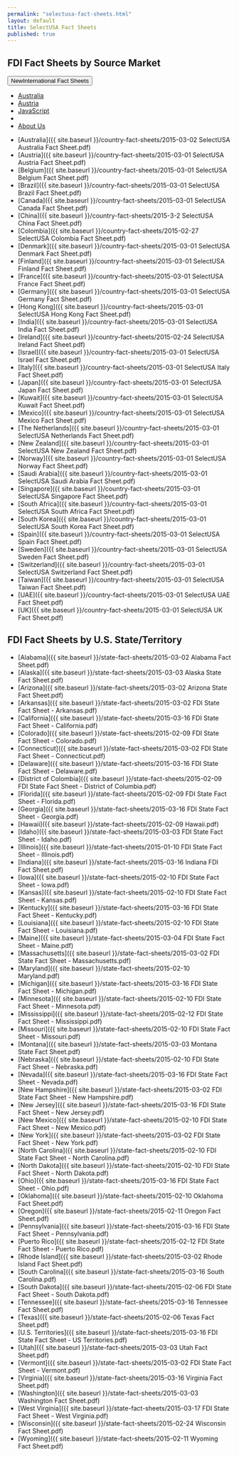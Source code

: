 ```yaml
---
permalink: "selectusa-fact-sheets.html"
layout: default
title: SelectUSA Fact Sheets
published: true
---
```


##



## FDI Fact Sheets by Source Market

<div class="dropdown">
  <button class="btn btn-default dropdown-toggle" type="button" id="menu1" data-toggle="dropdown"><span class="label label-default">New</span>International Fact Sheets
  <span class="caret"></span></button>
  <ul class="dropdown-menu" role="menu" aria-labelledby="menu1">
    <li role="presentation"><a role="menuitem" href="{{ site.baseurl }}/country-fact-sheets/2015-03-02 SelectUSA Australia Fact Sheet.pdf">Australia</a></li>
    <li role="presentation"><a role="menuitem" href="{{ site.baseurl }}/country-fact-sheets/2015-03-01 SelectUSA Austria Fact Sheet.pd">Austria</a></li>
    <li role="presentation"><a role="menuitem" href="#">JavaScript</a></li>
    <li role="presentation" class="divider"></li>
    <li role="presentation"><a role="menuitem" href="#">About Us</a></li>
  </ul>
</div>

*	[Australia]({{ site.baseurl }}/country-fact-sheets/2015-03-02 SelectUSA Australia Fact Sheet.pdf)
*	[Austria]({{ site.baseurl }}/country-fact-sheets/2015-03-01 SelectUSA Austria Fact Sheet.pdf)
*	[Belgium]({{ site.baseurl }}/country-fact-sheets/2015-03-01 SelectUSA Belgium Fact Sheet.pdf)
*	[Brazil]({{ site.baseurl }}/country-fact-sheets/2015-03-01 SelectUSA Brazil Fact Sheet.pdf)
*	[Canada]({{ site.baseurl }}/country-fact-sheets/2015-03-01 SelectUSA Canada Fact Sheet.pdf)
*	[China]({{ site.baseurl }}/country-fact-sheets/2015-3-2 SelectUSA China Fact Sheet.pdf)
*	[Colombia]({{ site.baseurl }}/country-fact-sheets/2015-02-27 SelectUSA Colombia Fact Sheet.pdf)
*	[Denmark]({{ site.baseurl }}/country-fact-sheets/2015-03-01 SelectUSA Denmark Fact Sheet.pdf)
*	[Finland]({{ site.baseurl }}/country-fact-sheets/2015-03-01 SelectUSA Finland Fact Sheet.pdf)
*	[France]({{ site.baseurl }}/country-fact-sheets/2015-03-01 SelectUSA France Fact Sheet.pdf)
*	[Germany]({{ site.baseurl }}/country-fact-sheets/2015-03-01 SelectUSA Germany Fact Sheet.pdf)
*	[Hong Kong]({{ site.baseurl }}/country-fact-sheets/2015-03-01 SelectUSA Hong Kong Fact Sheet.pdf)
*	[India]({{ site.baseurl }}/country-fact-sheets/2015-03-01 SelectUSA India Fact Sheet.pdf)
* [Ireland]({{ site.baseurl }}/country-fact-sheets/2015-02-24 SelectUSA Ireland Fact Sheet.pdf)
*	[Israel]({{ site.baseurl }}/country-fact-sheets/2015-03-01 SelectUSA Israel Fact Sheet.pdf)
*	[Italy]({{ site.baseurl }}/country-fact-sheets/2015-03-01 SelectUSA Italy Fact Sheet.pdf)
*	[Japan]({{ site.baseurl }}/country-fact-sheets/2015-03-01 SelectUSA Japan Fact Sheet.pdf)
*	[Kuwait]({{ site.baseurl }}/country-fact-sheets/2015-03-01 SelectUSA Kuwait Fact Sheet.pdf)
*	[Mexico]({{ site.baseurl }}/country-fact-sheets/2015-03-01 SelectUSA Mexico Fact Sheet.pdf)
*	[The Netherlands]({{ site.baseurl }}/country-fact-sheets/2015-03-01 SelectUSA Netherlands Fact Sheet.pdf)
*	[New Zealand]({{ site.baseurl }}/country-fact-sheets/2015-03-01 SelectUSA New Zealand Fact Sheet.pdf)
*	[Norway]({{ site.baseurl }}/country-fact-sheets/2015-03-01 SelectUSA Norway Fact Sheet.pdf)
*	[Saudi Arabia]({{ site.baseurl }}/country-fact-sheets/2015-03-01 SelectUSA Saudi Arabia Fact Sheet.pdf)
*	[Singapore]({{ site.baseurl }}/country-fact-sheets/2015-03-01 SelectUSA Singapore Fact Sheet.pdf)
*	[South Africa]({{ site.baseurl }}/country-fact-sheets/2015-03-01 SelectUSA South Africa Fact Sheet.pdf)
*	[South Korea]({{ site.baseurl }}/country-fact-sheets/2015-03-01 SelectUSA South Korea Fact Sheet.pdf)
*	[Spain]({{ site.baseurl }}/country-fact-sheets/2015-03-01 SelectUSA Spain Fact Sheet.pdf)
*	[Sweden]({{ site.baseurl }}/country-fact-sheets/2015-03-01 SelectUSA Sweden Fact Sheet.pdf)
*	[Switzerland]({{ site.baseurl }}/country-fact-sheets/2015-03-01 SelectUSA Switzerland Fact Sheet.pdf)
*	[Taiwan]({{ site.baseurl }}/country-fact-sheets/2015-03-01 SelectUSA Taiwan Fact Sheet.pdf)
*	[UAE]({{ site.baseurl }}/country-fact-sheets/2015-03-01 SelectUSA UAE Fact Sheet.pdf)
*	[UK]({{ site.baseurl }}/country-fact-sheets/2015-03-01 SelectUSA UK Fact Sheet.pdf)

## FDI Fact Sheets by U.S. State/Territory

*   [Alabama]({{ site.baseurl }}/state-fact-sheets/2015-03-02 Alabama Fact Sheet.pdf)
*   [Alaska]({{ site.baseurl }}/state-fact-sheets/2015-03-03 Alaska State Fact Sheet.pdf)
*   [Arizona]({{ site.baseurl }}/state-fact-sheets/2015-03-02 Arizona State Fact Sheet.pdf)
*   [Arkansas]({{ site.baseurl }}/state-fact-sheets/2015-03-02 FDI State Fact Sheet - Arkansas.pdf)
*   [California]({{ site.baseurl }}/state-fact-sheets/2015-03-16 FDI State Fact Sheet - California.pdf)
*   [Colorado]({{ site.baseurl }}/state-fact-sheets/2015-02-09 FDI State Fact Sheet - Colorado.pdf)
*   [Connecticut]({{ site.baseurl }}/state-fact-sheets/2015-03-02 FDI State Fact Sheet - Connecticut.pdf)
*   [Delaware]({{ site.baseurl }}/state-fact-sheets/2015-03-16 FDI State Fact Sheet - Delaware.pdf)
*   [District of Colombia]({{ site.baseurl }}/state-fact-sheets/2015-02-09 FDI State Fact Sheet - District of Columbia.pdf)
*   [Florida]({{ site.baseurl }}/state-fact-sheets/2015-02-09 FDI State Fact Sheet - Florida.pdf)
*   [Georgia]({{ site.baseurl }}/state-fact-sheets/2015-03-16 FDI State Fact Sheet - Georgia.pdf)
*   [Hawaii]({{ site.baseurl }}/state-fact-sheets/2015-02-09 Hawaii.pdf)
*   [Idaho]({{ site.baseurl }}/state-fact-sheets/2015-03-03 FDI State Fact Sheet - Idaho.pdf)
*   [Illinois]({{ site.baseurl }}/state-fact-sheets/2015-01-10 FDI State Fact Sheet - Illinois.pdf)
*   [Indiana]({{ site.baseurl }}/state-fact-sheets/2015-03-16 Indiana FDI Fact Sheet.pdf)
*   [Iowa]({{ site.baseurl }}/state-fact-sheets/2015-02-10 FDI State Fact Sheet - Iowa.pdf)
*   [Kansas]({{ site.baseurl }}/state-fact-sheets/2015-02-10 FDI State Fact Sheet - Kansas.pdf)
*   [Kentucky]({{ site.baseurl }}/state-fact-sheets/2015-03-16 FDI State Fact Sheet - Kentucky.pdf)
*   [Louisiana]({{ site.baseurl }}/state-fact-sheets/2015-02-10 FDI State Fact Sheet - Louisiana.pdf)
*   [Maine]({{ site.baseurl }}/state-fact-sheets/2015-03-04 FDI State Fact Sheet - Maine.pdf)
*   [Massachusetts]({{ site.baseurl }}/state-fact-sheets/2015-03-02 FDI State Fact Sheet - Massachusetts.pdf)
*   [Maryland]({{ site.baseurl }}/state-fact-sheets/2015-02-10 Maryland.pdf)
*   [Michigan]({{ site.baseurl }}/state-fact-sheets/2015-03-16 FDI State Fact Sheet - Michigan.pdf)
*   [Minnesota]({{ site.baseurl }}/state-fact-sheets/2015-02-10 FDI State Fact Sheet - Minnesota.pdf)
*   [Mississippi]({{ site.baseurl }}/state-fact-sheets/2015-02-12 FDI State Fact Sheet - Mississippi.pdf)
*   [Missouri]({{ site.baseurl }}/state-fact-sheets/2015-02-10 FDI State Fact Sheet - Missouri.pdf)
*   [Montana]({{ site.baseurl }}/state-fact-sheets/2015-03-03 Montana State Fact Sheet.pdf)
*   [Nebraska]({{ site.baseurl }}/state-fact-sheets/2015-02-10 FDI State Fact Sheet - Nebraska.pdf)
*   [Nevada]({{ site.baseurl }}/state-fact-sheets/2015-03-16 FDI State Fact Sheet - Nevada.pdf)
*   [New Hampshire]({{ site.baseurl }}/state-fact-sheets/2015-03-02 FDI State Fact Sheet - New Hampshire.pdf)
*   [New Jersey]({{ site.baseurl }}/state-fact-sheets/2015-03-16 FDI State Fact Sheet - New Jersey.pdf)
*   [New Mexico]({{ site.baseurl }}/state-fact-sheets/2015-02-10 FDI State Fact Sheet - New Mexico.pdf)
*   [New York]({{ site.baseurl }}/state-fact-sheets/2015-03-02 FDI State Fact Sheet - New York.pdf)
*   [North Carolina]({{ site.baseurl }}/state-fact-sheets/2015-02-10 FDI State Fact Sheet - North Carolina.pdf)
*   [North Dakota]({{ site.baseurl }}/state-fact-sheets/2015-02-10 FDI State Fact Sheet - North Dakota.pdf)
*   [Ohio]({{ site.baseurl }}/state-fact-sheets/2015-03-16 FDI State Fact Sheet - Ohio.pdf)
*   [Oklahoma]({{ site.baseurl }}/state-fact-sheets/2015-02-10 Oklahoma Fact Sheet.pdf)
*   [Oregon]({{ site.baseurl }}/state-fact-sheets/2015-02-11 Oregon Fact Sheet.pdf)
*   [Pennsylvania]({{ site.baseurl }}/state-fact-sheets/2015-03-16 FDI State Fact Sheet - Pennsylvania.pdf)
*   [Puerto Rico]({{ site.baseurl }}/state-fact-sheets/2015-02-12 FDI State Fact Sheet - Puerto Rico.pdf)
*   [Rhode Island]({{ site.baseurl }}/state-fact-sheets/2015-03-02 Rhode Island Fact Sheet.pdf)
*   [South Carolina]({{ site.baseurl }}/state-fact-sheets/2015-03-16 South Carolina.pdf)
*   [South Dakota]({{ site.baseurl }}/state-fact-sheets/2015-02-06 FDI State Fact Sheet - South Dakota.pdf)
*   [Tennessee]({{ site.baseurl }}/state-fact-sheets/2015-03-16 Tennessee Fact Sheet.pdf)
*   [Texas]({{ site.baseurl }}/state-fact-sheets/2015-02-06 Texas Fact Sheet.pdf)
*   [U.S. Territories]({{ site.baseurl }}/state-fact-sheets/2015-03-16 FDI State Fact Sheet - US Territories.pdf)
*   [Utah]({{ site.baseurl }}/state-fact-sheets/2015-03-03 Utah Fact Sheet.pdf)
*   [Vermont]({{ site.baseurl }}/state-fact-sheets/2015-03-02 FDI State Fact Sheet - Vermont.pdf)
*   [Virginia]({{ site.baseurl }}/state-fact-sheets/2015-03-16 Virginia Fact Sheet.pdf)
*   [Washington]({{ site.baseurl }}/state-fact-sheets/2015-03-03 Washington Fact Sheet.pdf)
*   [West Virginia]({{ site.baseurl }}/state-fact-sheets/2015-03-17 FDI State Fact Sheet - West Virginia.pdf)
*   [Wisconsin]({{ site.baseurl }}/state-fact-sheets/2015-02-24 Wisconsin Fact Sheet.pdf)
*   [Wyoming]({{ site.baseurl }}/state-fact-sheets/2015-02-11 Wyoming Fact Sheet.pdf)

